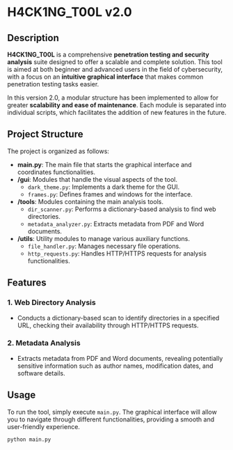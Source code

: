# H4CK1NG_T00L v2.0

## Description

**H4CK1NG_T00L** is a comprehensive **penetration testing and security analysis** suite designed to offer a scalable and complete solution. This tool is aimed at both beginner and advanced users in the field of cybersecurity, with a focus on an **intuitive graphical interface** that makes common penetration testing tasks easier.

In this version 2.0, a modular structure has been implemented to allow for greater **scalability and ease of maintenance**. Each module is separated into individual scripts, which facilitates the addition of new features in the future.

## Project Structure

The project is organized as follows:

- **main.py**: The main file that starts the graphical interface and coordinates functionalities.
- **/gui**: Modules that handle the visual aspects of the tool.
  - `dark_theme.py`: Implements a dark theme for the GUI.
  - `frames.py`: Defines frames and windows for the interface.
- **/tools**: Modules containing the main analysis tools.
  - `dir_scanner.py`: Performs a dictionary-based analysis to find web directories.
  - `metadata_analyzer.py`: Extracts metadata from PDF and Word documents.
- **/utils**: Utility modules to manage various auxiliary functions.
  - `file_handler.py`: Manages necessary file operations.
  - `http_requests.py`: Handles HTTP/HTTPS requests for analysis functionalities.

## Features

### 1. Web Directory Analysis
- Conducts a dictionary-based scan to identify directories in a specified URL, checking their availability through HTTP/HTTPS requests.

### 2. Metadata Analysis
- Extracts metadata from PDF and Word documents, revealing potentially sensitive information such as author names, modification dates, and software details.

## Usage

To run the tool, simply execute `main.py`. The graphical interface will allow you to navigate through different functionalities, providing a smooth and user-friendly experience.

```bash
python main.py
